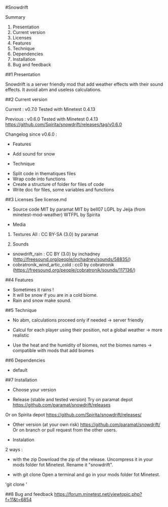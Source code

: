 #Snowdrift

Summary
1. Presentation
2. Current version
3. Licenses
4. Features
5. Technique
6. Dependencies
7. Installation
8. Bug and feedback


##1 Presentation

Snowdrift is a server friendly mod that add weather effects with their sound effects.
It avoid abm and useless calculations.


##2 Current version

Current :
v0.7.0
Tested with Minetest 0.4.13

Previous :
v0.6.0
Tested with Minetest 0.4.13
https://github.com/Spirita/snowdrift/releases/tag/v0.6.0

Changelog since v0.6.0 :
* Features
 - Add sound for snow
* Technique
 - Split code in thematiques files
 - Wrap code into functions
 - Create a structure of folder for files of code
 - Write doc for files, some variables and functions


##3 Licenses
See license.md

* Source code
MIT by paramat
MIT by bell07
LGPL by Jeija (from minetest-mod-weather)
WTFPL by Spirita

* Media
1. Textures
All : CC BY-SA (3.0) by paramat

2. Sounds
  - snowdrift_rain : CC BY (3.0) by inchadney (http://freesound.org/people/inchadney/sounds/58835/)
  - cobratronik_wind_artic_cold : cc0 by cobratronik (https://freesound.org/people/cobratronik/sounds/117136/)


##4 Features

- Sometimes it rains !
- It will be snow if you are in a cold biome.
- Rain and snow make sound.


##5 Technique
- No abm, calculations proceed only if needed
-> server friendly

- Calcul for each player using their position, not a global weather
-> more realistic

- Use the heat and the humidity of biomes, not the biomes names
-> compatible with mods that add biomes


##6 Dependencies
- default


##7 Installation

* Choose your version
 - Release (stable and tested version)
Try on paramat depot
https://github.com/paramat/snowdrift/releases

Or on Spirita depot
https://github.com/Spirita/snowdrift/releases/

 - Other version (at your own risk)
https://github.com/paramat/snowdrift/
Or on branch or pull request from the other users.

* Instalation

2 ways :
 - with the zip
Download the zip of the release.
Uncompress it in your mods folder fot Minetest.
Rename it "snowdrift".

 - with git clone
Open a terminal and go in your mods folder fot Minetest.

'git clone <url>'


##8 Bug and feedback
https://forum.minetest.net/viewtopic.php?f=11&t=6854


